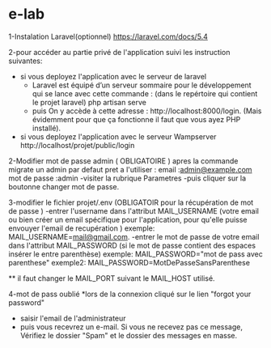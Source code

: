 # e-lab

1-Instalation Laravel(optionnel)
https://laravel.com/docs/5.4

2-pour accéder au partie privé de l'application suivi les instruction suivantes:

   - si vous deployez l'application avec le serveur de laravel 
      * Laravel est équipé d’un serveur sommaire pour le développement qui se lance avec cette commande : 
         (dans le repértoire qui contient le projet laravel)
        php artisan serve
      * puis On y accède à cette adresse : http://localhost:8000/login.
         (Mais évidemment pour que ça fonctionne il faut que vous ayez PHP installé).
   - si vous deployez l'application avec le serveur Wampserver
      http://localhost/projet/public/login  

2-Modifier mot de passe admin ( OBLIGATOIRE )
   apres la commande migrate un admin par defaut pret a l'utiliser : 
    email :admin@example.com
    mot de passe :admin
   -visiter la rubrique Parametres 
   -puis cliquer sur la boutonne changer mot de passe.

3-modifier le fichier projet/.env (OBLIGATOIR pour la récupération de mot de passe )
   -entrer l'username dans l'attribut MAIL_USERNAME
    (votre email ou bien créer un email spécifique pour l'application, 
                      pour qu'elle puisse envouyer l'email de recupération )
     exemple:
       MAIL_USERNAME=mail@gmail.com.
   -entrer le mot de passe de votre email dans l'attribut MAIL_PASSWORD
     (si le mot de passe contient des espaces insérer le entre parenthèse)
    exemple:
     MAIL_PASSWORD="mot de pass avec parenthese"
    exemple2:
     MAIL_PASSWORD=MotDePasseSansParenthese

** il faut changer le MAIL_PORT suivant le MAIL_HOST utilisé.

4-mot de pass oublié 
   *lors de la connexion cliqué sur le lien "forgot your password"
   * saisir l'email de l'administrateur 
   * puis vous recevrez un e-mail. Si vous ne recevez pas ce message,
     Vérifiez le dossier "Spam" et le dossier des messages en masse. 

